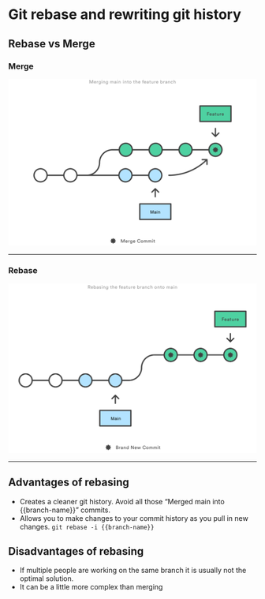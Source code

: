 # Git rebase and rewriting git history

## Rebase vs Merge

### Merge

![MarineGEO circle logo](/02%20Merging%20main%20into%20the%20feature%20branh.svg)

---

### Rebase

![MarineGEO circle logo](/03%20Rebasing%20the%20feature%20branch%20into%20main.svg)

---

## Advantages of rebasing

- Creates a cleaner git history. Avoid all those “Merged main into {{branch-name}}” commits.
- Allows you to make changes to your commit history as you pull in new changes. `git rebase -i {{branch-name}}`

## Disadvantages of rebasing

- If multiple people are working on the same branch it is usually not the optimal solution.
- It can be a little more complex than merging
